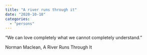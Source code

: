 ```yaml
---
title: "A river runs through it"
date: "2020-10-18"
categories: 
  - "persons"
---
```


“We can love completely what we cannot completely understand.”

Norman Maclean, A River Runs Through It
